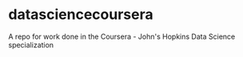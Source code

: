 # datasciencecoursera
A repo for work done in the Coursera - John's Hopkins Data Science specialization
